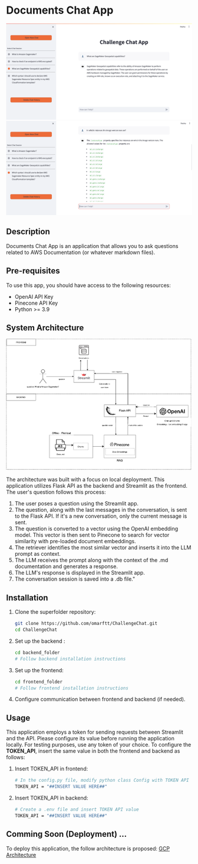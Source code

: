 # Documents Chat App 

![System Architecture](images/app.png)
![System Architecture](images/app2.png)

## Description
Documents Chat App is an application that allows you to ask questions related to AWS Documentation (or whatever markdown files).

## Pre-requisites
To use this app, you should have access to the following resources:
- OpenAI API Key
- Pinecone API Key
- Python >= 3.9

## System Architecture
![System Architecture](images/Local.png)

The architecture was built with a focus on local deployment. This application utilizes Flask API as the backend and Streamlit as the frontend. The user's question follows this process:
1. The user poses a question using the Streamlit app.
2. The question, along with the last messages in the conversation, is sent to the Flask API. If it's a new conversation, only the current message is sent.
3. The question is converted to a vector using the OpenAI embedding model. This vector is then sent to Pinecone to search for vector similarity with pre-loaded document embeddings.
4. The retriever identifies the most similar vector and inserts it into the LLM prompt as context.
5. The LLM receives the prompt along with the context of the .md documentation and generates a response.
5. The LLM's response is displayed in the Streamlit app.
7. The conversation session is saved into a .db file."

## Installation

1. Clone the superfolder repository:
    ```bash
    git clone https://github.com/omarftt/ChallengeChat.git
    cd ChallengeChat
    ```

2. Set up the backend :
    ```bash
    cd backend_folder
    # Follow backend installation instructions
    ```

3. Set up the frontend:
    ```bash
    cd frontend_folder
    # Follow frontend installation instructions
    ```

4. Configure communication between frontend and backend (if needed).

## Usage
This application employs a token for sending requests between Streamlit and the API. Please configure its value before running the application locally. For testing purposes, use any token of your choice. To configure the **TOKEN_API**, insert the same value in both the frontend and backend as follows:

1. Insert TOKEN_API in frontend:
    ```bash
    # In the config.py file, modify python class Config with TOKEN API value
    TOKEN_API = "##INSERT VALUE HERE##"
    ```
2. Insert TOKEN_API in backend:
    ```bash
    # Create a .env file and insert TOKEN API value
    TOKEN_API = "##INSERT VALUE HERE##"
    ```


## Comming Soon (Deployment) ... 
To deploy this application, the follow architecture is proposed:
[GCP Architecture](https://res.cloudinary.com/unicloud010/image/upload/v1707173041/GCP_apdqhg.png)


